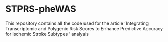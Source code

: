 # STPRS-pheWAS
This repository contains all the code used for the article ‘Integrating Transcriptomic and Polygenic Risk Scores to Enhance Predictive Accuracy for Ischemic Stroke Subtypes ’ analysis
